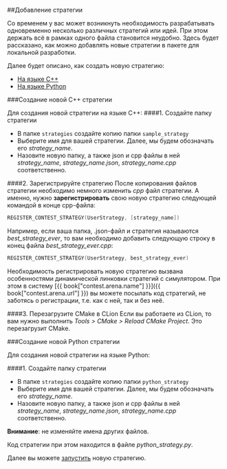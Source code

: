 ##Добавление стратегии

Со временем у вас может возникнуть необходимость разрабатывать одновременно несколько различных стратегий или идей.
При этом держать всё в рамках одного файла становится неудобно.
Здесь будет рассказано, как можно добавлять новые стратегии в пакете для локальной разработки.

Далее будет описано, как создать новую стратегию:
- [На языке C++](#cpp)
- [На языке Python](#python)

<a id="cpp"></a>
###Создание новой C++ стратегии

Для создания новой стратегии на языке C++:
####1. Создайте папку стратегии

- В папке `strategies` создайте копию папки `sample_strategy`
- Выберите имя для вашей стратегии. Далее, мы будем обозначать его *strategy_name*.
- Назовите новую папку, а также json и cpp файлы в ней *strategy_name*, *strategy_name.json*, *strategy_name.cpp* соответственно.

####2. Зарегистрируйте стратегию
После копирования файлов стратегии необходимо немного изменить *cpp* файл стратегии.
А именно, нужно **зарегистрировать** свою новую стратегию следующей командой в конце cpp-файла:
```c++
REGISTER_CONTEST_STRATEGY(UserStrategy, [strategy_name])
```

Например, если ваша папка, .json-файл и стратегия называются *best_strategy_ever*, то вам необходимо добавить следующую строку в конец файла *best_strategy_ever.cpp*:
```c++
REGISTER_CONTEST_STRATEGY(UserStrategy, best_strategy_ever)
```

Необходимость регистрировать новую стратегию вызвана особенностями динамической линковки стратегий с симулятором.
При этом в систему [{{ book["contest.arena.name"] }}]({{ book["contest.arena.url"] }}) вы можете посылать код стратегий, не заботясь о регистрации, т.е. как с ней, так и без неё.

####3. Перезагрузите CMake в СLion
Если вы работаете из CLion, то вам нужно выполнить *Tools > CMake > Reload CMake Project*.
Это перезагрузит CMake.

<a id="python"></a>
###Создание новой Python стратегии

Для создания новой стратегии на языке Python:

####1. Создайте папку стратегии
- В папке `strategies` создайте копию папки `python_strategy`
- Выберите имя для вашей стратегии. Далее, мы будем обозначать его *strategy_name*.
- Назовите новую папку, а также json и cpp файлы в ней *strategy_name*, *strategy_name.json*, *strategy_name.cpp* соответственно.

**Внимание**: не изменяйте имена других файлов.

Код стратегии при этом находится в файле *python_strategy.py*.

Далее вы можете [запустить](run_strategy) новую стратегию.
